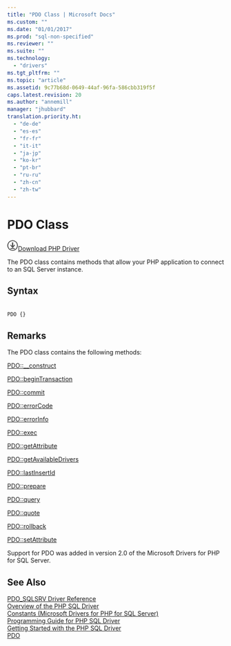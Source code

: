 ```yaml
---
title: "PDO Class | Microsoft Docs"
ms.custom: ""
ms.date: "01/01/2017"
ms.prod: "sql-non-specified"
ms.reviewer: ""
ms.suite: ""
ms.technology: 
  - "drivers"
ms.tgt_pltfrm: ""
ms.topic: "article"
ms.assetid: 9c77b68d-0649-44af-96fa-586cbb319f5f
caps.latest.revision: 20
ms.author: "annemill"
manager: "jhubbard"
translation.priority.ht: 
  - "de-de"
  - "es-es"
  - "fr-fr"
  - "it-it"
  - "ja-jp"
  - "ko-kr"
  - "pt-br"
  - "ru-ru"
  - "zh-cn"
  - "zh-tw"
---
```

# PDO Class
![Download](../../ssdt/media/download.png)[Download PHP Driver](https://www.microsoft.com/download/details.aspx?id=20098)

The PDO class contains methods that allow your PHP application to connect to an SQL Server instance.  
  
## Syntax  
  
```  
  
PDO {}  
```  
  
## Remarks  
The PDO class contains the following methods:  
  
[PDO::__construct](../../connect/php/pdo--__construct.md)  

[PDO::beginTransaction](../../connect/php/pdo--begintransaction.md)  
  
[PDO::commit](../../connect/php/pdo--commit.md)  
  
[PDO::errorCode](../../connect/php/pdo--errorcode.md)  
  
[PDO::errorInfo](../../connect/php/pdo--errorinfo.md)  
  
[PDO::exec](../../connect/php/pdo--exec.md)  
  
[PDO::getAttribute](../../connect/php/pdo--getattribute.md)  
  
[PDO::getAvailableDrivers](../../connect/php/pdo--getavailabledrivers.md)  
  
[PDO::lastInsertId](../../connect/php/pdo--lastinsertid.md)  
  
[PDO::prepare](../../connect/php/pdo--prepare.md)  
  
[PDO::query](../../connect/php/pdo--query.md)  
  
[PDO::quote](../../connect/php/pdo--quote.md)  
  
[PDO::rollback](../../connect/php/pdo--rollback.md)  
  
[PDO::setAttribute](../../connect/php/pdo--setattribute.md)  
  
Support for PDO was added in version 2.0 of the Microsoft Drivers for PHP for SQL Server.  
  
## See Also  
[PDO_SQLSRV Driver Reference](../../connect/php/pdo_sqlsrv-driver-reference.md)  
[Overview of the PHP SQL Driver](../../connect/php/overview-of-the-php-sql-driver.md)  
[Constants &#40;Microsoft Drivers for PHP for SQL Server&#41;](../../connect/php/constants--microsoft-drivers-for-php-for-sql-server-.md)  
[Programming Guide for PHP SQL Driver](../../connect/php/programming-guide-for-php-sql-driver.md)  
[Getting Started with the PHP SQL Driver](../../connect/php/getting-started-with-the-php-sql-driver.md)  
[PDO](http://go.microsoft.com/fwlink/?LinkID=187441)  
  
